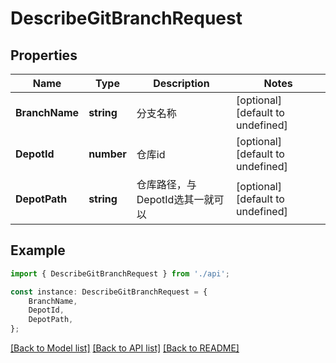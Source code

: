 # DescribeGitBranchRequest


## Properties

Name | Type | Description | Notes
------------ | ------------- | ------------- | -------------
**BranchName** | **string** | 分支名称 | [optional] [default to undefined]
**DepotId** | **number** | 仓库id | [optional] [default to undefined]
**DepotPath** | **string** | 仓库路径，与DepotId选其一就可以 | [optional] [default to undefined]

## Example

```typescript
import { DescribeGitBranchRequest } from './api';

const instance: DescribeGitBranchRequest = {
    BranchName,
    DepotId,
    DepotPath,
};
```

[[Back to Model list]](../README.md#documentation-for-models) [[Back to API list]](../README.md#documentation-for-api-endpoints) [[Back to README]](../README.md)
